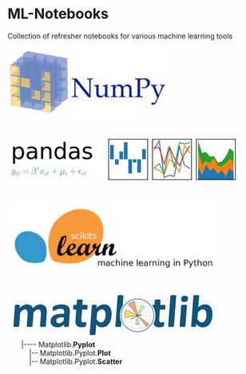 # ML-Notebooks
Collection of refresher notebooks for various machine learning tools

[![Image Alt Text](images/NumPy.png)](numpy)  
<br><br>
[![Image Alt Text](images/Pandas.png)](pandas)  
<br><br> 
[![Image Alt Text](images/scikit-learn.png)](scikit-learn)  
<br><br> 
[![Image Alt Text](images/Matplotlib.png)](matplotlib)  
&nbsp;&nbsp;&nbsp;&nbsp;&nbsp;&nbsp;&nbsp;|---- Matplotlib.<b>Pyplot</b>  
&nbsp;&nbsp;&nbsp;&nbsp;&nbsp;&nbsp;&nbsp;&nbsp;&nbsp;&nbsp;&nbsp;|-- Matplotlib.Pyplot.<b>Plot</b>  
&nbsp;&nbsp;&nbsp;&nbsp;&nbsp;&nbsp;&nbsp;&nbsp;&nbsp;&nbsp;&nbsp;|-- Matplotlib.Pyplot.<b>Scatter</b>  
